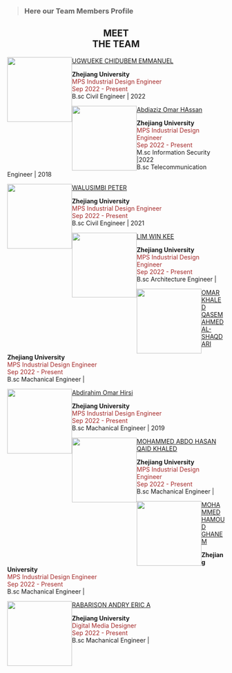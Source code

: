 
>    ### Here our Team Members Profile
<h2 align ="Center"> MEET <br> THE TEAM </h2>
<img style="float: left;" width="150" src="img/new.png">

[UGWUEKE CHIDUBEM EMMANUEL](AboutUs/AUGY.md)
<p style="text-align:left;">
     <b>Zhejiang University </b><br>
    <span style="color:brown;">
    MPS Industrial Design Engineer <br>
     Sep 2022 - Present <br>
    </span>
    B.sc Civil Engineer | 2022
    
</p>

<img style="float: left;" width="150" src="img/new.png"> 

[Abdiaziz Omar HAssan](AboutUs/Mahir.md)
<p style="text-align:left;">
     <b>Zhejiang University </b><br>
    <span style="color:brown;">
    MPS Industrial Design Engineer <br>
     Sep 2022 - Present <br>
    </span>
    M.sc Information Security |2022 <br>
    B.sc Telecommunication Engineer | 2018
    
</p>


<img style="float: left;" width="150" src="img/new.png">

[WALUSIMBI PETER](AboutUs/Peter.md)
<p style="text-align:left;">
     <b>Zhejiang University </b><br>
    <span style="color:brown;">
    MPS Industrial Design Engineer <br>
     Sep 2022 - Present <br>
    </span>
    B.sc Civil Engineer | 2021
    
</p>

<img style="float: left;" width="150" src="img/new.png">

[LIM WIN KEE](AboutUs/Winke.md)
<p style="text-align:left;">
     <b>Zhejiang University </b><br>
    <span style="color:brown;">
    MPS Industrial Design Engineer <br>
     Sep 2022 - Present <br>
    </span>
    B.sc Architecture Engineer |
    
</p>

<img style="float: left;" width="150" src="img/new.png">

[OMAR KHALED QASEM AHMED AL-SHAQDARI](AboutUs/khaled.md)
<p style="text-align:left;">
     <b>Zhejiang University </b><br>
    <span style="color:brown;">
    MPS Industrial Design Engineer <br>
     Sep 2022 - Present <br>
    </span>
    B.sc Machanical Engineer |
    
</p>

<img style="float: left;" width="150" src="img/new.png">

[Abdirahim Omar Hirsi](AboutUs/Hirsi.md)
<p style="text-align:left;">
     <b>Zhejiang University </b><br>
    <span style="color:brown;">
    MPS Industrial Design Engineer <br>
     Sep 2022 - Present <br>
    </span>
    B.sc Machanical Engineer | 2019
</p>


<img style="float: left;" width="150" src="img/new.png">

[MOHAMMED ABDO HASAN QAID KHALED](AboutUs/qaid.md)
<p style="text-align:left;">
     <b>Zhejiang University </b><br>
    <span style="color:brown;">
    MPS Industrial Design Engineer <br>
     Sep 2022 - Present <br>
    </span>
    B.sc Machanical Engineer |
    
</p>

<img style="float: left;" width="150" src="img/new.png">

[MOHAMMED HAMOUD GHANEM](AboutUs/wael.md)
<p style="text-align:left;">
     <b>Zhejiang University </b><br>
    <span style="color:brown;">
    MPS Industrial Design Engineer <br>
     Sep 2022 - Present <br>
    </span>
    B.sc Machanical Engineer |
    
</p>

<img style="float: left;" width="150" src="img/Eric-Team4.png">

[RABARISON ANDRY ERIC A](AboutUs/Andry.md)
<p style="text-align:left;">
     <b>Zhejiang University </b><br>
    <span style="color:brown;">
    Digital Media Designer<br>
     Sep 2022 - Present <br>
    </span>
    B.sc Machanical Engineer |

  </p>  

